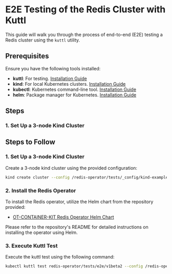 # E2E Testing of the Redis Cluster with Kuttl

This guide will walk you through the process of end-to-end (E2E) testing a Redis cluster using the `kuttl` utility.

## **Prerequisites**

Ensure you have the following tools installed:

- **kuttl**: For testing. [Installation Guide](https://kuttl.dev/docs/installation/)
- **kind**: For local Kubernetes clusters. [Installation Guide](https://kind.sigs.k8s.io/docs/user/quick-start/#installation)
- **kubectl**: Kubernetes command-line tool. [Installation Guide](https://kubernetes.io/docs/tasks/tools/install-kubectl/)
- **helm**: Package manager for Kubernetes. [Installation Guide](https://helm.sh/docs/intro/install/)

## **Steps**

### **1. Set Up a 3-node Kind Cluster**

## Steps to Follow

### 1. Set Up a 3-node Kind Cluster

Create a 3-node kind cluster using the provided configuration:

```bash
kind create cluster --config /redis-operator/tests/_config/kind-example-config.yaml
```

### 2. Install the Redis Operator

To install the Redis operator, utilize the Helm chart from the repository provided:

- [OT-CONTAINER-KIT Redis Operator Helm Chart](https://github.com/OT-CONTAINER-KIT/helm-charts/tree/main/charts/redis-operator#readme)

Please refer to the repository's README for detailed instructions on installing the operator using Helm.

### 3. Execute Kuttl Test

Execute the kuttl test using the following command:

```bash
kubectl kuttl test redis-operator/tests/e2e/v1beta2 --config /redis-operator/tests/_config/kuttl-test.yaml --timeout 600
```
